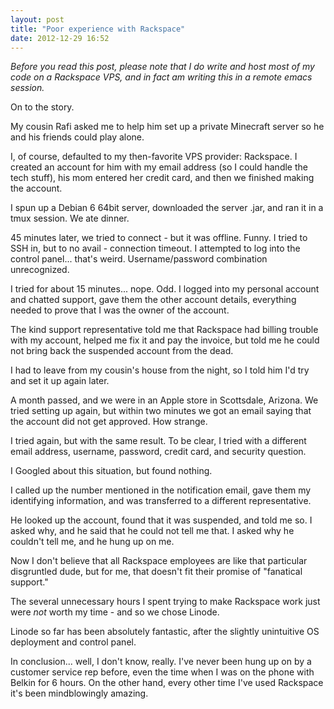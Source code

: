 ```yaml
---
layout: post
title: "Poor experience with Rackspace"
date: 2012-12-29 16:52
---
```


_Before you read this post, please note that I do write and host most of my code on a Rackspace VPS, and in fact am writing this in a remote emacs session._

On to the story.

My cousin Rafi asked me to help him set up a private Minecraft server so he and his friends could play alone.

I, of course, defaulted to my then-favorite VPS provider: Rackspace. I created an account for him with my email address (so I could handle the tech stuff), his mom entered her credit card, and then we finished making the account.

I spun up a Debian 6 64bit server, downloaded the server .jar, and ran it in a tmux session. We ate dinner.

45 minutes later, we tried to connect - but it was offline. Funny. I tried to SSH in, but to no avail - connection timeout. I attempted to log into the control panel... that's weird. Username/password combination unrecognized.

I tried for about 15 minutes... nope. Odd. I logged into my personal account and chatted support, gave them the other account details, everything needed to prove that I was the owner of the account.

The kind support representative told me that Rackspace had billing trouble with my account, helped me fix it and pay the invoice, but told me he could not bring back the suspended account from the dead.

I had to leave from my cousin's house from the night, so I told him I'd try and set it up again later.

A month passed, and we were in an Apple store in Scottsdale, Arizona. We tried setting up again, but within two minutes we got an email saying that the account did not get approved. How strange.

I tried again, but with the same result. To be clear, I tried with a different email address, username, password, credit card, and security question.

I Googled about this situation, but found nothing.

I called up the number mentioned in the notification email, gave them my identifying information, and was transferred to a different representative.

He looked up the account, found that it was suspended, and told me so. I asked why, and he said that he could not tell me that. I asked why he couldn't tell me, and he hung up on me.

Now I don't believe that all Rackspace employees are like that particular disgruntled dude, but for me, that doesn't fit their promise of "fanatical support."

The several unnecessary hours I spent trying to make Rackspace work just were _not_ worth my time - and so we chose Linode.

Linode so far has been absolutely fantastic, after the slightly unintuitive OS deployment and control panel.

In conclusion... well, I don't know, really. I've never been hung up on by a customer service rep before, even the time when I was on the phone with Belkin for 6 hours. On the other hand, every other time I've used Rackspace it's been mindblowingly amazing.